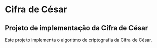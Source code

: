 # Cifra de César

## Projeto de implementação da Cifra de César

Este projeto implementa o algoritmo de criptografia da Cifra de César.

